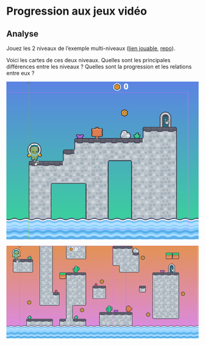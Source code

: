 # Progression aux jeux vidéo

## Analyse

Jouez les 2 niveaux de l’exemple multi-niveaux ([lien jouable](https://egl-edu.github.io/exemple--multi-niveaux/), [repo](https://github.com/egl-edu/exemple--multi-niveaux)). 

Voici les cartes de ces deux niveaux. Quelles sont les principales différences entre les niveaux ? Quelles sont la progression et les relations entre eux ?

![Niveau 1](image-1.png)

![Niveau 2](image.png)

<!--

- Développement thématique
  - Mécaniques
    - Combinaison des mécaniques
    - Systèmes que se rendent plus complexes
  - Narratif
- Entre dificulté et rhythme
  - Apprentissage
  - Répétition et performance

-->